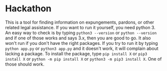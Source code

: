 # Hackathon
This is a tool for finding information on expungements, pardons, or other
related legal assistance. If you want to run it yourself, you need python 3. An
easy way to check is by typing ```python3 --version``` or ```python
--version``` and if one of those works and says 3.x, then you are good to go. It
also won't run if you don't have the right packages. If you try to run it by
typing ```python app.py``` or ```python3 app.py``` and it doesn't work, it will
complain about lacking a package. To install the package, type ```pip install
X``` or ```pip3 install X``` or ```python -m pip install X``` or ```python3 -m
pip3 install X```. One of those should work.
